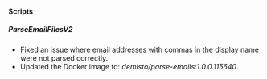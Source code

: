 
#### Scripts

##### ParseEmailFilesV2
- Fixed an issue where email addresses with commas in the display name were not parsed correctly.
- Updated the Docker image to: *demisto/parse-emails:1.0.0.115640*.
